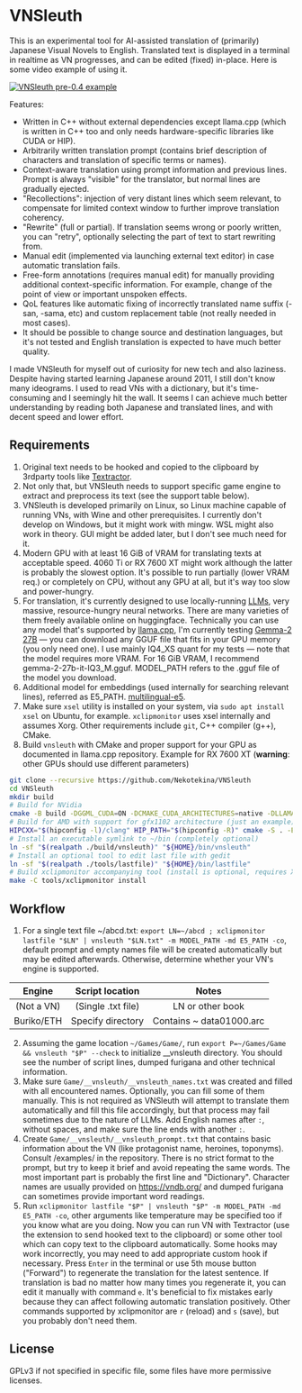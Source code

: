 # VNSleuth
This is an experimental tool for AI-assisted translation of (primarily) Japanese Visual Novels to English. Translated text is displayed in a terminal in realtime as VN progresses, and can be edited (fixed) in-place. Here is some video example of using it.

[![VNSleuth pre-0.4 example](https://img.youtube.com/vi/ae5iq6ImwtQ/0.jpg)](https://www.youtube.com/watch?v=ae5iq6ImwtQ)

Features:
- Written in C++ without external dependencies except llama.cpp (which is written in C++ too and only needs hardware-specific libraries like CUDA or HIP).
- Arbitrarily written translation prompt (contains brief description of characters and translation of specific terms or names).
- Context-aware translation using prompt information and previous lines. Prompt is always "visible" for the translator, but normal lines are gradually ejected.
- "Recollections": injection of very distant lines which seem relevant, to compensate for limited context window to further improve translation coherency.
- "Rewrite" (full or partial). If translation seems wrong or poorly written, you can "retry", optionally selecting the part of text to start rewriting from.
- Manual edit (implemented via launching external text editor) in case automatic translation fails.
- Free-form annotations (requires manual edit) for manually providing additional context-specific information. For example, change of the point of view or important unspoken effects.
- QoL features like automatic fixing of incorrectly translated name suffix (-san, -sama, etc) and custom replacement table (not really needed in most cases).
- It should be possible to change source and destination languages, but it's not tested and English translation is expected to have much better quality.

I made VNSleuth for myself out of curiosity for new tech and also laziness. Despite having started learning Japanese around 2011, I still don't know many ideograms. I used to read VNs with a dictionary, but it's time-consuming and I seemingly hit the wall. It seems I can achieve much better understanding by reading both Japanese and translated lines, and with decent speed and lower effort.

## Requirements
1. Original text needs to be hooked and copied to the clipboard by 3rdparty tools like [Textractor](https://github.com/Artikash/Textractor).
1. Not only that, but VNSleuth needs to support specific game engine to extract and preprocess its text (see the support table below).
1. VNSleuth is developed primarily on Linux, so Linux machine capable of running VNs, with Wine and other prerequisites. I currently don't develop on Windows, but it might work with mingw. WSL might also work in theory. GUI might be added later, but I don't see much need for it.
1. Modern GPU with at least 16 GiB of VRAM for translating texts at acceptable speed. 4060 Ti or RX 7600 XT might work although the latter is probably the slowest option. It's possible to run partially (lower VRAM req.) or completely on CPU, without any GPU at all, but it's way too slow and power-hungry.
1. For translation, it's currently designed to use locally-running [LLMs](https://en.wikipedia.org/wiki/Large_language_model), very massive, resource-hungry neural networks. There are many varieties of them freely available online on huggingface. Technically you can use any model that's supported by [llama.cpp](https://github.com/ggerganov/llama.cpp), I'm currently testing [Gemma-2 27B](https://huggingface.co/bartowski/gemma-2-27b-it-GGUF) — you can download any GGUF file that fits in your GPU memory (you only need one). I use mainly IQ4_XS quant for my tests — note that the model requires more VRAM. For 16 GiB VRAM, I recommend gemma-2-27b-it-IQ3_M.gguf. MODEL_PATH refers to the .gguf file of the model you download.
1. Additional model for embeddings (used internally for searching relevant lines), referred as E5_PATH. [multilingual-e5](https://huggingface.co/chris-code/multilingual-e5-large-Q8_0-GGUF).
1. Make sure `xsel` utility is installed on your system, via `sudo apt install xsel` on Ubuntu, for example. `xclipmonitor` uses xsel internally and assumes Xorg. Other requirements include `git`, C++ compiler (g++), CMake.
1. Build `vnsleuth` with CMake and proper support for your GPU as documented in llama.cpp repository. Example for RX 7600 XT (**warning**: other GPUs should use different parameters)
```bash
git clone --recursive https://github.com/Nekotekina/VNSleuth
cd VNSleuth
mkdir build
# Build for NVidia
cmake -B build -DGGML_CUDA=ON -DCMAKE_CUDA_ARCHITECTURES=native -DLLAMA_BUILD_COMMON=ON -DCMAKE_BUILD_TYPE=Release && cmake --build build --config Release -j $(nproc)
# Build for AMD with support for gfx1102 architecture (just an example)
HIPCXX="$(hipconfig -l)/clang" HIP_PATH="$(hipconfig -R)" cmake -S . -B build -DGGML_HIPBLAS=ON -DAMDGPU_TARGETS=gfx1102 -DCMAKE_BUILD_TYPE=Release && cmake --build build --config Release -- -j $(nproc)
# Install an executable symlink to ~/bin (completely optional)
ln -sf "$(realpath ./build/vnsleuth)" "${HOME}/bin/vnsleuth"
# Install an optional tool to edit last file with gedit
ln -sf "$(realpath ./tools/lastfile)" "${HOME}/bin/lastfile"
# Build xclipmonitor accompanying tool (install is optional, requires XOrg and g++)
make -C tools/xclipmonitor install
```

## Workflow
1. For a single text file ~/abcd.txt: `export LN=~/abcd ; xclipmonitor lastfile "$LN" | vnsleuth "$LN.txt" -m MODEL_PATH -md E5_PATH -co`, default prompt and empty names file will be created automatically but may be edited afterwards. Otherwise, determine whether your VN's engine is supported.

| Engine | Script location | Notes |
|:-------:|:-------:|:-------:|
| (Not a VN) | (Single .txt file) | LN or other book |
| Buriko/ETH | Specify directory | Contains ~ data01000.arc |

2. Assuming the game location `~/Games/Game/`, run `export P=~/Games/Game && vnsleuth "$P" --check` to initialize __vnsleuth directory. You should see the number of script lines, dumped furigana and other technical information.
2. Make sure `Game/__vnsleuth/__vnsleuth_names.txt` was created and filled with all encountered names. Optionally, you can fill some of them manually. This is not required as VNSleuth will attempt to translate them automatically and fill this file accordingly, but that process may fail sometimes due to the nature of LLMs. Add English names after `:`, without spaces, and make sure the line ends with another `:`.
2. Create `Game/__vnsleuth/__vnsleuth_prompt.txt` that contains basic information about the VN (like protagonist name, heroines, toponyms). Consult /examples/ in the repository. There is no strict format to the prompt, but try to keep it brief and avoid repeating the same words. The most important part is probably the first line and "Dictionary". Character names are usually provided on https://vndb.org/ and dumped furigana can sometimes provide important word readings.
2. Run `xclipmonitor lastfile "$P" | vnsleuth "$P" -m MODEL_PATH -md E5_PATH -co`, other arguments like temperature may be specified too if you know what are you doing. Now you can run VN with Textractor (use the extension to send hooked text to the clipboard) or some other tool which can copy text to the clipboard automatically. Some hooks may work incorrectly, you may need to add appropriate custom hook if necessary. Press `Enter` in the terminal or use 5th mouse button ("Forward") to regenerate the translation for the latest sentence. If translation is bad no matter how many times you regenerate it, you can edit it manually with command `e`. It's beneficial to fix mistakes early because they can affect following automatic translation positively. Other commands supported by xclipmonitor are `r` (reload) and `s` (save), but you probably don't need them.

## License
GPLv3 if not specified in specific file, some files have more permissive licenses.